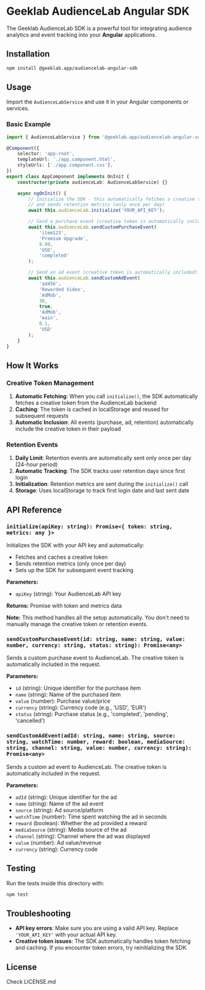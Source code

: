 # Geeklab AudienceLab Angular SDK

The Geeklab AudienceLab SDK is a powerful tool for integrating audience analytics and event tracking into your **Angular** applications.

## Installation

```bash
npm install @geeklab.app/audiencelab-angular-sdk
```

## Usage

Import the `AudienceLabService` and use it in your Angular components or services.

### Basic Example

```typescript
import { AudienceLabService } from '@geeklab.app/audiencelab-angular-sdk';

@Component({
	selector: 'app-root',
	templateUrl: './app.component.html',
	styleUrls: ['./app.component.css'],
})
export class AppComponent implements OnInit {
	constructor(private audienceLab: AudienceLabService) {}

	async ngOnInit() {
		// Initialize the SDK - this automatically fetches a creative token
		// and sends retention metrics (only once per day)
		await this.audienceLab.initialize('YOUR_API_KEY');

		// Send a purchase event (creative token is automatically included)
		await this.audienceLab.sendCustomPurchaseEvent(
			'item123',
			'Premium Upgrade',
			9.99,
			'USD',
			'completed'
		);

		// Send an ad event (creative token is automatically included)
		await this.audienceLab.sendCustomAdEvent(
			'ad456',
			'Rewarded Video',
			'AdMob',
			30,
			true,
			'AdMob',
			'main',
			0.1,
			'USD'
		);
	}
}
```

## How It Works

### Creative Token Management

1. **Automatic Fetching**: When you call `initialize()`, the SDK automatically fetches a creative token from the AudienceLab backend
2. **Caching**: The token is cached in localStorage and reused for subsequent requests
3. **Automatic Inclusion**: All events (purchase, ad, retention) automatically include the creative token in their payload

### Retention Events

1. **Daily Limit**: Retention events are automatically sent only once per day (24-hour period)
2. **Automatic Tracking**: The SDK tracks user retention days since first login
3. **Initialization**: Retention metrics are sent during the `initialize()` call
4. **Storage**: Uses localStorage to track first login date and last sent date

## API Reference

### `initialize(apiKey: string): Promise<{ token: string, metrics: any }>`

Initializes the SDK with your API key and automatically:

- Fetches and caches a creative token
- Sends retention metrics (only once per day)
- Sets up the SDK for subsequent event tracking

**Parameters:**

- `apiKey` (string): Your AudienceLab API key

**Returns:** Promise with token and metrics data

**Note:** This method handles all the setup automatically. You don't need to manually manage the creative token or retention events.

### `sendCustomPurchaseEvent(id: string, name: string, value: number, currency: string, status: string): Promise<any>`

Sends a custom purchase event to AudienceLab. The creative token is automatically included in the request.

**Parameters:**

- `id` (string): Unique identifier for the purchase item
- `name` (string): Name of the purchased item
- `value` (number): Purchase value/price
- `currency` (string): Currency code (e.g., 'USD', 'EUR')
- `status` (string): Purchase status (e.g., 'completed', 'pending', 'cancelled')

### `sendCustomAdEvent(adId: string, name: string, source: string, watchTime: number, reward: boolean, mediaSource: string, channel: string, value: number, currency: string): Promise<any>`

Sends a custom ad event to AudienceLab. The creative token is automatically included in the request.

**Parameters:**

- `adId` (string): Unique identifier for the ad
- `name` (string): Name of the ad event
- `source` (string): Ad source/platform
- `watchTime` (number): Time spent watching the ad in seconds
- `reward` (boolean): Whether the ad provided a reward
- `mediaSource` (string): Media source of the ad
- `channel` (string): Channel where the ad was displayed
- `value` (number): Ad value/revenue
- `currency` (string): Currency code

## Testing

Run the tests inside this directory with:

```bash
npm test
```

## Troubleshooting

- **API key errors**: Make sure you are using a valid API key. Replace `'YOUR_API_KEY'` with your actual API key.
- **Creative token issues**: The SDK automatically handles token fetching and caching. If you encounter token errors, try reinitializing the SDK.

## License

Check LICENSE.md
